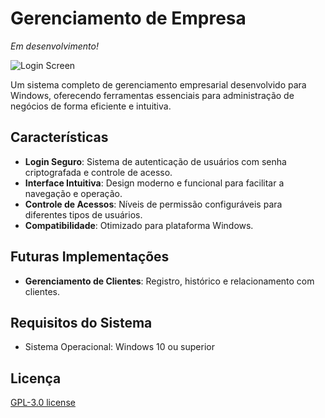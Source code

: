 # Gerenciamento de Empresa

*Em desenvolvimento!*

![Login Screen](https://i.imgur.com/kqNXG0W.png)

Um sistema completo de gerenciamento empresarial desenvolvido para Windows, oferecendo ferramentas essenciais para administração de negócios de forma eficiente e intuitiva.

## Características

- **Login Seguro**: Sistema de autenticação de usuários com senha criptografada e controle de acesso.
- **Interface Intuitiva**: Design moderno e funcional para facilitar a navegação e operação.
- **Controle de Acessos**: Níveis de permissão configuráveis para diferentes tipos de usuários.
- **Compatibilidade**: Otimizado para plataforma Windows.

## Futuras Implementações

- **Gerenciamento de Clientes**: Registro, histórico e relacionamento com clientes.

## Requisitos do Sistema

- Sistema Operacional: Windows 10 ou superior

## Licença

[GPL-3.0 license](https://github.com/rodriaum/rars-robot?tab=GPL-3.0-1-ov-file)